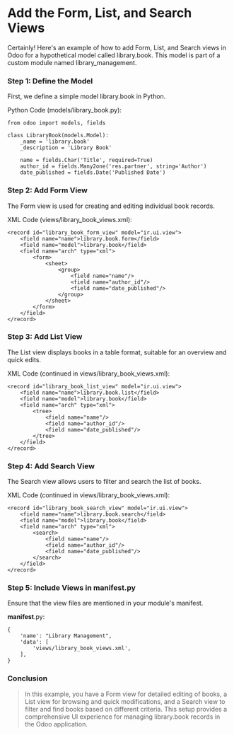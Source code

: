# Add the Form, List, and Search Views
Certainly! Here's an example of how to add Form, List, and Search views in Odoo for a hypothetical model called library.book. This model is part of a custom module named library_management.

### Step 1: Define the Model
First, we define a simple model library.book in Python.

Python Code (models/library_book.py):

```
from odoo import models, fields

class LibraryBook(models.Model):
    _name = 'library.book'
    _description = 'Library Book'

    name = fields.Char('Title', required=True)
    author_id = fields.Many2one('res.partner', string='Author')
    date_published = fields.Date('Published Date')
```
### Step 2: Add Form View
The Form view is used for creating and editing individual book records.

XML Code (views/library_book_views.xml):

```
<record id="library_book_form_view" model="ir.ui.view">
    <field name="name">library.book.form</field>
    <field name="model">library.book</field>
    <field name="arch" type="xml">
        <form>
            <sheet>
                <group>
                    <field name="name"/>
                    <field name="author_id"/>
                    <field name="date_published"/>
                </group>
            </sheet>
        </form>
    </field>
</record>
```
### Step 3: Add List View
The List view displays books in a table format, suitable for an overview and quick edits.

XML Code (continued in views/library_book_views.xml):

```
<record id="library_book_list_view" model="ir.ui.view">
    <field name="name">library.book.list</field>
    <field name="model">library.book</field>
    <field name="arch" type="xml">
        <tree>
            <field name="name"/>
            <field name="author_id"/>
            <field name="date_published"/>
        </tree>
    </field>
</record>
```
### Step 4: Add Search View
The Search view allows users to filter and search the list of books.

XML Code (continued in views/library_book_views.xml):

```
<record id="library_book_search_view" model="ir.ui.view">
    <field name="name">library.book.search</field>
    <field name="model">library.book</field>
    <field name="arch" type="xml">
        <search>
            <field name="name"/>
            <field name="author_id"/>
            <field name="date_published"/>
        </search>
    </field>
</record>
```
### Step 5: Include Views in __manifest__.py
Ensure that the view files are mentioned in your module's manifest.

__manifest__.py:

```
{
    'name': "Library Management",
    'data': [
        'views/library_book_views.xml',
    ],
}
```
### Conclusion
> In this example, you have a Form view for detailed editing of books, a List view for browsing and quick modifications, and a Search view to filter and find books based on different criteria. This setup provides a comprehensive UI experience for managing library.book records in the Odoo application.
